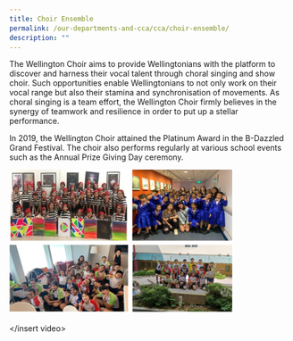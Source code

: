 ```yaml
---
title: Choir Ensemble
permalink: /our-departments-and-cca/cca/choir-ensemble/
description: ""
---
```

The Wellington Choir aims to provide Wellingtonians with the platform to discover and harness their vocal talent through choral singing and show choir. Such opportunities enable Wellingtonians to not only work on their vocal range but also their stamina and synchronisation of movements. As choral singing is a team effort, the Wellington Choir firmly believes in the synergy of teamwork and resilience in order to put up a stellar performance. 

In 2019, the Wellington Choir attained the Platinum Award in the B-Dazzled Grand Festival. The choir also performs regularly at various school events such as the Annual Prize Giving Day ceremony.

<img src="/images/choir.jpg" 
     style="width:80%">

</insert video>